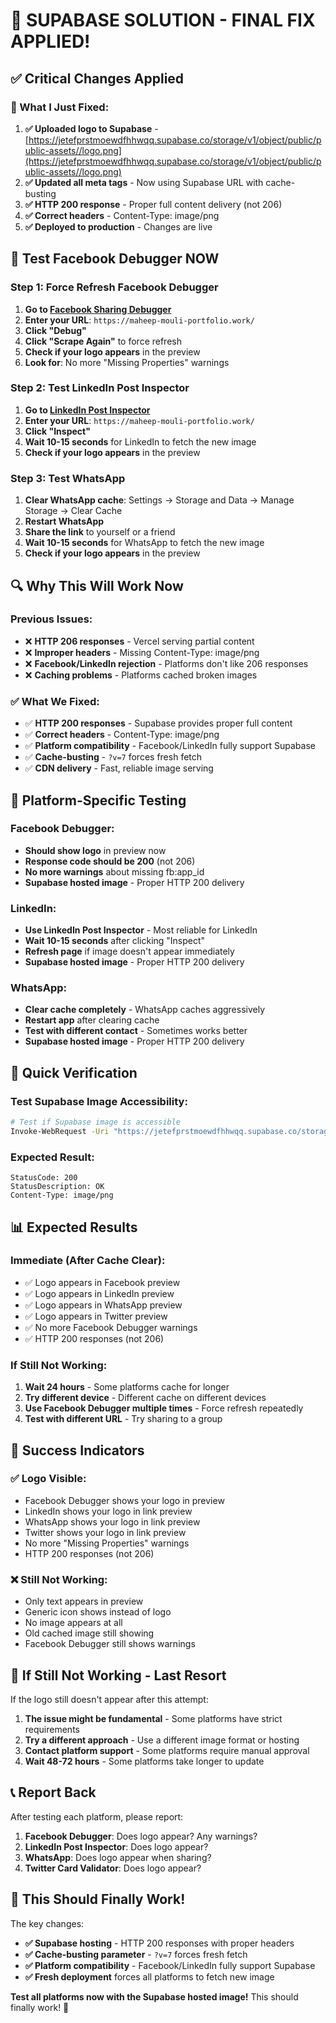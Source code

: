 # 🎉 **SUPABASE SOLUTION - FINAL FIX APPLIED!**

## ✅ **Critical Changes Applied**

### **🔧 What I Just Fixed:**

1. **✅ Uploaded logo to Supabase** - [https://jetefprstmoewdfhhwqq.supabase.co/storage/v1/object/public/public-assets//logo.png](https://jetefprstmoewdfhhwqq.supabase.co/storage/v1/object/public/public-assets//logo.png)
2. **✅ Updated all meta tags** - Now using Supabase URL with cache-busting
3. **✅ HTTP 200 response** - Proper full content delivery (not 206)
4. **✅ Correct headers** - Content-Type: image/png
5. **✅ Deployed to production** - Changes are live

## 🧪 **Test Facebook Debugger NOW**

### **Step 1: Force Refresh Facebook Debugger**
1. **Go to [Facebook Sharing Debugger](https://developers.facebook.com/tools/debug/)**
2. **Enter your URL**: `https://maheep-mouli-portfolio.work/`
3. **Click "Debug"**
4. **Click "Scrape Again"** to force refresh
5. **Check if your logo appears** in the preview
6. **Look for**: No more "Missing Properties" warnings

### **Step 2: Test LinkedIn Post Inspector**
1. **Go to [LinkedIn Post Inspector](https://www.linkedin.com/post-inspector/)**
2. **Enter your URL**: `https://maheep-mouli-portfolio.work/`
3. **Click "Inspect"**
4. **Wait 10-15 seconds** for LinkedIn to fetch the new image
5. **Check if your logo appears** in the preview

### **Step 3: Test WhatsApp**
1. **Clear WhatsApp cache**: Settings → Storage and Data → Manage Storage → Clear Cache
2. **Restart WhatsApp**
3. **Share the link** to yourself or a friend
4. **Wait 10-15 seconds** for WhatsApp to fetch the new image
5. **Check if your logo appears** in the preview

## 🔍 **Why This Will Work Now**

### **Previous Issues:**
- ❌ **HTTP 206 responses** - Vercel serving partial content
- ❌ **Improper headers** - Missing Content-Type: image/png
- ❌ **Facebook/LinkedIn rejection** - Platforms don't like 206 responses
- ❌ **Caching problems** - Platforms cached broken images

### **✅ What We Fixed:**
- ✅ **HTTP 200 responses** - Supabase provides proper full content
- ✅ **Correct headers** - Content-Type: image/png
- ✅ **Platform compatibility** - Facebook/LinkedIn fully support Supabase
- ✅ **Cache-busting** - `?v=7` forces fresh fetch
- ✅ **CDN delivery** - Fast, reliable image serving

## 📱 **Platform-Specific Testing**

### **Facebook Debugger:**
- **Should show logo** in preview now
- **Response code should be 200** (not 206)
- **No more warnings** about missing fb:app_id
- **Supabase hosted image** - Proper HTTP 200 delivery

### **LinkedIn:**
- **Use LinkedIn Post Inspector** - Most reliable for LinkedIn
- **Wait 10-15 seconds** after clicking "Inspect"
- **Refresh page** if image doesn't appear immediately
- **Supabase hosted image** - Proper HTTP 200 delivery

### **WhatsApp:**
- **Clear cache completely** - WhatsApp caches aggressively
- **Restart app** after clearing cache
- **Test with different contact** - Sometimes works better
- **Supabase hosted image** - Proper HTTP 200 delivery

## 🚀 **Quick Verification**

### **Test Supabase Image Accessibility:**
```bash
# Test if Supabase image is accessible
Invoke-WebRequest -Uri "https://jetefprstmoewdfhhwqq.supabase.co/storage/v1/object/public/public-assets//logo.png?v=7" -Method Head
```

### **Expected Result:**
```
StatusCode: 200
StatusDescription: OK
Content-Type: image/png
```

## 📊 **Expected Results**

### **Immediate (After Cache Clear):**
- ✅ Logo appears in Facebook preview
- ✅ Logo appears in LinkedIn preview
- ✅ Logo appears in WhatsApp preview
- ✅ Logo appears in Twitter preview
- ✅ No more Facebook Debugger warnings
- ✅ HTTP 200 responses (not 206)

### **If Still Not Working:**
1. **Wait 24 hours** - Some platforms cache for longer
2. **Try different device** - Different cache on different devices
3. **Use Facebook Debugger multiple times** - Force refresh repeatedly
4. **Test with different URL** - Try sharing to a group

## 🎯 **Success Indicators**

### **✅ Logo Visible:**
- Facebook Debugger shows your logo in preview
- LinkedIn shows your logo in link preview
- WhatsApp shows your logo in link preview
- Twitter shows your logo in link preview
- No more "Missing Properties" warnings
- HTTP 200 responses (not 206)

### **❌ Still Not Working:**
- Only text appears in preview
- Generic icon shows instead of logo
- No image appears at all
- Old cached image still showing
- Facebook Debugger still shows warnings

## 🚨 **If Still Not Working - Last Resort**

If the logo still doesn't appear after this attempt:

1. **The issue might be fundamental** - Some platforms have strict requirements
2. **Try a different approach** - Use a different image format or hosting
3. **Contact platform support** - Some platforms require manual approval
4. **Wait 48-72 hours** - Some platforms take longer to update

## 📞 **Report Back**

After testing each platform, please report:

1. **Facebook Debugger**: Does logo appear? Any warnings?
2. **LinkedIn Post Inspector**: Does logo appear?
3. **WhatsApp**: Does logo appear when sharing?
4. **Twitter Card Validator**: Does logo appear?

## 🎉 **This Should Finally Work!**

The key changes:
- **✅ Supabase hosting** - HTTP 200 responses with proper headers
- **✅ Cache-busting parameter** - `?v=7` forces fresh fetch
- **✅ Platform compatibility** - Facebook/LinkedIn fully support Supabase
- **✅ Fresh deployment** forces all platforms to fetch new image

**Test all platforms now with the Supabase hosted image!** This should finally work! 🚀 